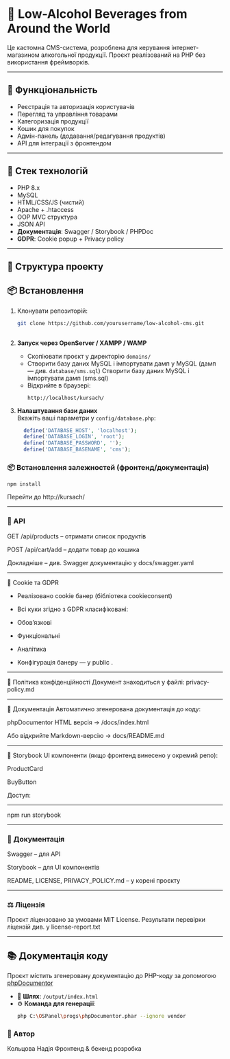 # 🍷 Low-Alcohol Beverages from Around the World

Це кастомна CMS-система, розроблена для керування інтернет-магазином алкогольної продукції. Проєкт реалізований на PHP без використання фреймворків.


---
## 🚀 Функціональність

- Реєстрація та авторизація користувачів
- Перегляд та управління товарами
- Категоризація продукції
- Кошик для покупок
- Адмін-панель (додавання/редагування продуктів)
- API для інтеграції з фронтендом
---

## 🔧 Стек технологій

- PHP 8.x
- MySQL
- HTML/CSS/JS (чистий)
- Apache + .htaccess
- OOP MVC структура
- JSON API
- **Документація**: Swagger / Storybook / PHPDoc
- **GDPR**: Cookie popup + Privacy policy

---

## 📁 Структура проекту

## 📦 Встановлення

1. Клонувати репозиторій:
   ```bash
   git clone https://github.com/yourusername/low-alcohol-cms.git
  
   
1. **Запуск через OpenServer / XAMPP / WAMP**
    - Скопіювати проєкт у директорію `domains/`
    - Створити базу даних MySQL і імпортувати дамп у MySQL (дамп — див. `database/sms.sql`) Створити базу даних MySQL і імпортувати дамп (sms.sql)
    - Відкрийте в браузері:
      ```
      http://localhost/kursach/
      ```
2. **Налаштування бази даних**  
   Вкажіть ваші параметри у `config/database.php`:

   ```php
     define('DATABASE_HOST', 'localhost');
     define('DATABASE_LOGIN', 'root');
     define('DATABASE_PASSWORD', '');
     define('DATABASE_BASENAME', 'cms');
      ```
### 📦 Встановлення залежностей (фронтенд/документація)
```
npm install
```
Перейти до http://kursach/

---

### 📑 API
GET /api/products – отримати список продуктів

POST /api/cart/add – додати товар до кошика

Докладніше – див. Swagger документацію у docs/swagger.yaml

---

🍪 Cookie та GDPR
- Реалізовано cookie банер (бібліотека cookieconsent)

- Всі куки згідно з GDPR класифіковані:

- Обов’язкові

- Функціональні

- Аналітика

- Конфігурація банеру — у public .

---

🔐 Політика конфіденційності
Документ знаходиться у файлі: privacy-policy.md

---

📘 Документація
Автоматично згенерована документація до коду:

phpDocumentor HTML версія → /docs/index.html

Або відкрийте Markdown-версію → docs/README.md

---

📖 Storybook
UI компоненти (якщо фронтенд винесено у окремий репо):

ProductCard

BuyButton

Доступ:

---
npm run storybook


---

### 🧪 Документація
Swagger – для API

Storybook – для UI компонентів

README, LICENSE, PRIVACY_POLICY.md – у корені проєкту

---

### ⚖️ Ліцензія
Проєкт ліцензовано за умовами MIT License.
Результати перевірки ліцензій див. у license-report.txt

---


## 📚 Документація коду

Проєкт містить згенеровану документацію до PHP-коду за допомогою [phpDocumentor](https://www.phpdoc.org/)

- 📁 **Шлях**: `/output/index.html`
- ⚙️ **Команда для генерації**:
  ```bash
  php C:\OSPanel\progs\phpDocumentor.phar --ignore vendor


### 👤 Автор
Кольцова Надія
Фронтенд & бекенд розробка